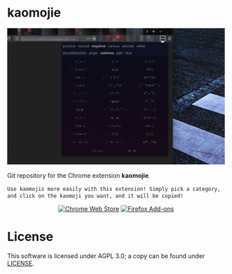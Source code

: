 # kaomojie

![screenshot](screenshot.png)

Git repository for the Chrome extension **kaomojie**.

```
Use kaomojis more easily with this extension! Simply pick a category, and click on the kaomoji you want, and it will be copied!
```

<center>

[![Chrome Web Store](https://developer.chrome.com/webstore/images/ChromeWebStore_BadgeWBorder_v2_206x58.png)](https://chrome.google.com/webstore/detail/kaomojie/lmejjdlbclkidnpmcoknihonapppadid)
[![Firefox Add-ons](https://addons.cdn.mozilla.net/static/img/addons-buttons/AMO-button_1.png)](https://addons.mozilla.org/en-US/firefox/addon/kaomojie/)

</center>

# License

This software is licensed under AGPL 3.0; a copy can be found under [LICENSE](LICENSE).
